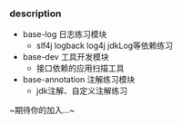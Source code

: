### description

- base-log 日志练习模块
    - slf4j logback log4j jdkLog等依赖练习  
- base-dev 工具开发模块
    - 接口依赖的应用扫描工具  
- base-annotation 注解练习模块
    - jdk注解、自定义注解练习  



 ~期待你的加入...~ 
